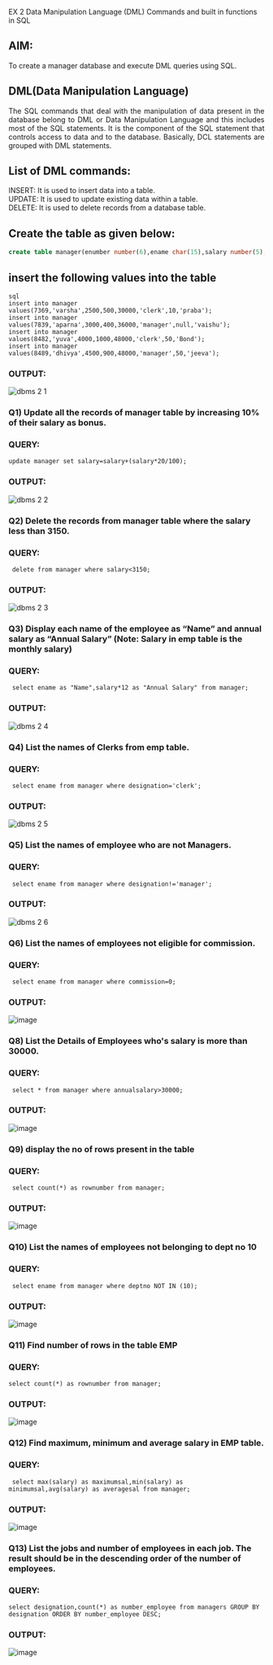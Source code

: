 
EX 2 Data Manipulation Language (DML) Commands and built in functions in SQL
## AIM:
To create a manager database and execute DML queries using SQL.


## DML(Data Manipulation Language)
<div align="justify">
The SQL commands that deal with the manipulation of data present in the database belong to DML or Data Manipulation Language and this includes most of the SQL statements. It is the component of the SQL statement that controls access to data and to the database. Basically, DCL statements are grouped with DML statements.
</div>

## List of DML commands: 
<div align="justify">
INSERT: It is used to insert data into a table.<br>
UPDATE: It is used to update existing data within a table.<br>
DELETE: It is used to delete records from a database table.<br>
</div>

## Create the table as given below:
```sql
create table manager(enumber number(6),ename char(15),salary number(5),commission number(4),annualsalary number(7),designation char(10),deptno number(2),reporting char(10));
```
## insert the following values into the table
```
sql
insert into manager values(7369,'varsha',2500,500,30000,'clerk',10,'praba');
insert into manager values(7839,'aparna',3000,400,36000,'manager',null,'vaishu');
insert into manager values(8482,'yuva',4000,1000,48000,'clerk',50,'Bond');
insert into manager values(8489,'dhivya',4500,900,48000,'manager',50,'jeeva');
```
### OUTPUT:
![dbms 2 1](https://github.com/svarsha220/EX-2-Data-Manipulation-Language-DML-and-Data-Control-Language-DCL-Commands/assets/127709117/6e1969b7-48ba-40cf-8ae4-b8476fadadc6)



### Q1) Update all the records of manager table by increasing 10% of their salary as bonus.

### QUERY:
```
update manager set salary=salary+(salary*20/100);
```
### OUTPUT:
![dbms 2 2](https://github.com/svarsha220/EX-2-Data-Manipulation-Language-DML-and-Data-Control-Language-DCL-Commands/assets/127709117/3c05fa00-ac32-4729-92ac-8c92a6c72ba8)


### Q2) Delete the records from manager table where the salary less than 3150.


### QUERY:
```
 delete from manager where salary<3150;
```

### OUTPUT:
![dbms 2 3](https://github.com/svarsha220/EX-2-Data-Manipulation-Language-DML-and-Data-Control-Language-DCL-Commands/assets/127709117/3973f042-1027-4891-af4b-5c466f3bd5c3)



### Q3) Display each name of the employee as “Name” and annual salary as “Annual Salary” (Note: Salary in emp table is the monthly salary)


### QUERY:
```
 select ename as "Name",salary*12 as "Annual Salary" from manager;
```

### OUTPUT:
![dbms 2 4](https://github.com/svarsha220/EX-2-Data-Manipulation-Language-DML-and-Data-Control-Language-DCL-Commands/assets/127709117/c48f9c6b-5ee6-44af-a55c-5e42d063674e)




### Q4)	List the names of Clerks from emp table.


### QUERY:
```
 select ename from manager where designation='clerk';
```

### OUTPUT:

![dbms 2 5](https://github.com/svarsha220/EX-2-Data-Manipulation-Language-DML-and-Data-Control-Language-DCL-Commands/assets/127709117/62f5d6a3-a97f-48e1-898e-1b73a8ab542f)



### Q5)	List the names of employee who are not Managers.


### QUERY:
```
 select ename from manager where designation!='manager';
```

### OUTPUT:


![dbms 2 6](https://github.com/svarsha220/EX-2-Data-Manipulation-Language-DML-and-Data-Control-Language-DCL-Commands/assets/127709117/2f7d0e0d-449c-4feb-8fb4-01f33e8c2420)


### Q6)	List the names of employees not eligible for commission.


### QUERY:
```
 select ename from manager where commission=0;
```


### OUTPUT:
![image](https://github.com/svarsha220/EX-2-Data-Manipulation-Language-DML-and-Data-Control-Language-DCL-Commands/assets/127709117/b96590aa-285a-4f0e-9571-c1e55bfbd58c)


### Q8) List the Details of Employees who's salary is more than 30000.


### QUERY:
```
 select * from manager where annualsalary>30000;
```

### OUTPUT:
![image](https://github.com/svarsha220/EX-2-Data-Manipulation-Language-DML-and-Data-Control-Language-DCL-Commands/assets/127709117/96a638a9-8d39-401d-a6f2-721299fcc54e)




### Q9)	display the no of rows present in the table


### QUERY:
```
 select count(*) as rownumber from manager;
```

### OUTPUT:

![image](https://github.com/svarsha220/EX-2-Data-Manipulation-Language-DML-and-Data-Control-Language-DCL-Commands/assets/127709117/da8a8b28-ac7e-4073-a57b-4d2b2aa49e02)



### Q10) List the names of employees not belonging to dept no  10


### QUERY:
```
 select ename from manager where deptno NOT IN (10);
```

### OUTPUT:
![image](https://github.com/svarsha220/EX-2-Data-Manipulation-Language-DML-and-Data-Control-Language-DCL-Commands/assets/127709117/04c4def0-76fb-481a-9ff5-6a8034f6b810)


### Q11) Find number of rows in the table EMP

### QUERY:
```
select count(*) as rownumber from manager;
```

### OUTPUT:
![image](https://github.com/svarsha220/EX-2-Data-Manipulation-Language-DML-and-Data-Control-Language-DCL-Commands/assets/127709117/7996c608-b18b-4e89-833e-b7373db0f5e0)


### Q12) Find maximum, minimum and average salary in EMP table.

### QUERY:
```
 select max(salary) as maximumsal,min(salary) as minimumsal,avg(salary) as averagesal from manager;
```


### OUTPUT:

![image](https://github.com/svarsha220/EX-2-Data-Manipulation-Language-DML-and-Data-Control-Language-DCL-Commands/assets/127709117/a04a8be5-da43-4e3e-8b36-5171a68c60a8)



### Q13) List the jobs and number of employees in each job. The result should be in the descending order of the number of employees.
### QUERY:
```
select designation,count(*) as number_employee from managers GROUP BY designation ORDER BY number_employee DESC;
```
### OUTPUT:
![image](https://github.com/svarsha220/EX-2-Data-Manipulation-Language-DML-and-Data-Control-Language-DCL-Commands/assets/127709117/3d70bf89-3d92-42cb-be88-66d7ef09ca32)



